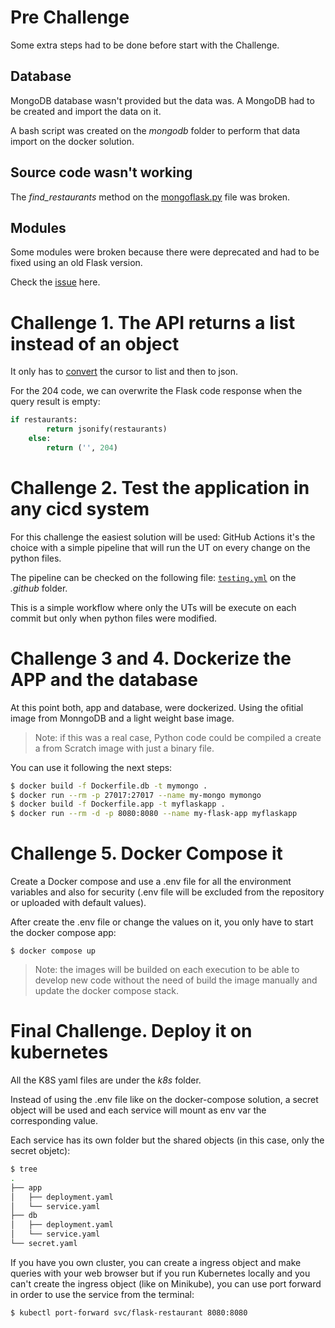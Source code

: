 # Pre Challenge

Some extra steps had to be done before start with the Challenge.

## Database
MongoDB database wasn't provided but the data was. A MongoDB had to be created and import the data on it.

A bash script was created on the *mongodb* folder to perform that data import on the docker solution.

## Source code wasn't working
The *find_restaurants* method on the [mongoflask.py](src/mongoflask.py) file was broken.

## Modules
Some modules were broken because there were deprecated and had to be fixed using an old Flask version.

Check the [issue](https://stackoverflow.com/questions/76570896/importerror-cannot-import-name-jsonencoder-from-flask-json) here.
# Challenge 1. The API returns a list instead of an object

It only has to [convert](https://www.geeksforgeeks.org/convert-pymongo-cursor-to-json/) the cursor to list and then to json.

For the 204 code, we can overwrite the Flask code response when the query result is empty:

```python
if restaurants:
        return jsonify(restaurants)
    else:
        return ('', 204)
```

# Challenge 2. Test the application in any cicd system

For this challenge the easiest solution will be used: GitHub Actions it's the choice with a simple pipeline that will run the UT on every change on the python files.

The pipeline can be checked on the following file: [`testing.yml`](.github/workflows/actions.yml) on the *.github* folder.

This is a simple workflow where only the UTs will be execute on each commit but only when python files were modified.

# Challenge 3 and 4. Dockerize the APP and the database

At this point both, app and database, were dockerized. Using the ofitial image from MonngoDB and a light weight base image.

> Note: if this was a real case, Python code could be compiled a create a from Scratch image with just a binary file.

You can use it following the next steps:

```bash
$ docker build -f Dockerfile.db -t mymongo .
$ docker run --rm -p 27017:27017 --name my-mongo mymongo
$ docker build -f Dockerfile.app -t myflaskapp .
$ docker run --rm -d -p 8080:8080 --name my-flask-app myflaskapp
```

# Challenge 5. Docker Compose it

Create a Docker compose and use a .env file for all the environment variables and also for security (.env file will be excluded from the repository or uploaded with default values).

After create the .env file or change the values on it, you only have to start the docker compose app:

```
$ docker compose up
```

> Note: the images will be builded on each execution to be able to develop new code without the need of build the image manually and update the docker compose stack.

# Final Challenge. Deploy it on kubernetes

All the K8S yaml files are under the *k8s* folder.

Instead of using the .env file like on the docker-compose solution, a secret object will be used and each service will mount as env var the corresponding value.

Each service has its own folder but the shared objects (in this case, only the secret objetc):

```bash
$ tree
.
├── app
│   ├── deployment.yaml
│   └── service.yaml
├── db
│   ├── deployment.yaml
│   └── service.yaml
└── secret.yaml
```

If you have you own cluster, you can create a ingress object and make queries with your web browser but if you run Kubernetes locally and you can't create the ingress object (like on Minikube), you can use port forward in order to use the service from the terminal:

```bash
$ kubectl port-forward svc/flask-restaurant 8080:8080
```